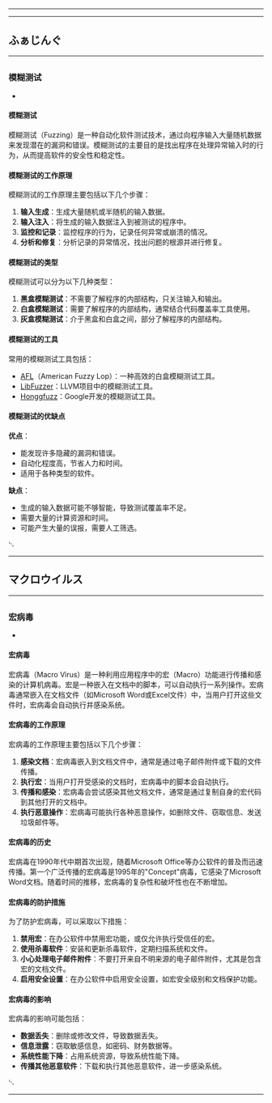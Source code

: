 # 
___
___
## ふぁじんぐ
___
## 
### 模糊测试
- 

#### 模糊测试

模糊测试（Fuzzing）是一种自动化软件测试技术，通过向程序输入大量随机数据来发现潜在的漏洞和错误。模糊测试的主要目的是找出程序在处理异常输入时的行为，从而提高软件的安全性和稳定性。

#### 模糊测试的工作原理

模糊测试的工作原理主要包括以下几个步骤：

1. **输入生成**：生成大量随机或半随机的输入数据。
2. **输入注入**：将生成的输入数据注入到被测试的程序中。
3. **监控和记录**：监控程序的行为，记录任何异常或崩溃的情况。
4. **分析和修复**：分析记录的异常情况，找出问题的根源并进行修复。

#### 模糊测试的类型

模糊测试可以分为以下几种类型：

1. **黑盒模糊测试**：不需要了解程序的内部结构，只关注输入和输出。
2. **白盒模糊测试**：需要了解程序的内部结构，通常结合代码覆盖率工具使用。
3. **灰盒模糊测试**：介于黑盒和白盒之间，部分了解程序的内部结构。

#### 模糊测试的工具

常用的模糊测试工具包括：

- [AFL](http://lcamtuf.coredump.cx/afl/)（American Fuzzy Lop）：一种高效的白盒模糊测试工具。
- [LibFuzzer](https://llvm.org/docs/LibFuzzer.html)：LLVM项目中的模糊测试工具。
- [Honggfuzz](https://github.com/google/honggfuzz)：Google开发的模糊测试工具。

#### 模糊测试的优缺点

**优点**：

- 能发现许多隐藏的漏洞和错误。
- 自动化程度高，节省人力和时间。
- 适用于各种类型的软件。

**缺点**：

- 生成的输入数据可能不够智能，导致测试覆盖率不足。
- 需要大量的计算资源和时间。
- 可能产生大量的误报，需要人工筛选。

␃
___
## マクロウイルス
___
## 
### 宏病毒
- 

#### 宏病毒

宏病毒（Macro Virus）是一种利用应用程序中的宏（Macro）功能进行传播和感染的计算机病毒。宏是一种嵌入在文档中的脚本，可以自动执行一系列操作。宏病毒通常嵌入在文档文件（如Microsoft Word或Excel文件）中，当用户打开这些文件时，宏病毒会自动执行并感染系统。

#### 宏病毒的工作原理

宏病毒的工作原理主要包括以下几个步骤：

1. **感染文档**：宏病毒嵌入到文档文件中，通常是通过电子邮件附件或下载的文件传播。
2. **执行宏**：当用户打开受感染的文档时，宏病毒中的脚本会自动执行。
3. **传播和感染**：宏病毒会尝试感染其他文档文件，通常是通过复制自身的宏代码到其他打开的文档中。
4. **执行恶意操作**：宏病毒可能执行各种恶意操作，如删除文件、窃取信息、发送垃圾邮件等。

#### 宏病毒的历史

宏病毒在1990年代中期首次出现，随着Microsoft Office等办公软件的普及而迅速传播。第一个广泛传播的宏病毒是1995年的"Concept"病毒，它感染了Microsoft Word文档。随着时间的推移，宏病毒的复杂性和破坏性也在不断增加。

#### 宏病毒的防护措施

为了防护宏病毒，可以采取以下措施：

1. **禁用宏**：在办公软件中禁用宏功能，或仅允许执行受信任的宏。
2. **使用杀毒软件**：安装和更新杀毒软件，定期扫描系统和文件。
3. **小心处理电子邮件附件**：不要打开来自不明来源的电子邮件附件，尤其是包含宏的文档文件。
4. **启用安全设置**：在办公软件中启用安全设置，如宏安全级别和文档保护功能。

#### 宏病毒的影响

宏病毒的影响可能包括：

- **数据丢失**：删除或修改文件，导致数据丢失。
- **信息泄露**：窃取敏感信息，如密码、财务数据等。
- **系统性能下降**：占用系统资源，导致系统性能下降。
- **传播其他恶意软件**：下载和执行其他恶意软件，进一步感染系统。

␃
___
